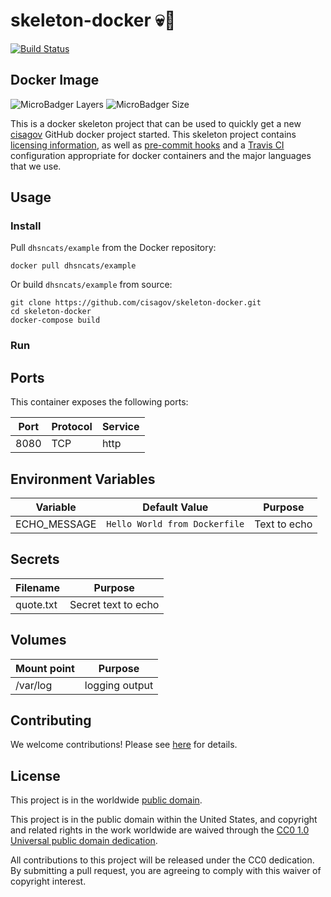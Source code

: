 # skeleton-docker 💀🐳 #

[![Build Status](https://travis-ci.com/cisagov/skeleton-docker.svg?branch=develop)](https://travis-ci.com/cisagov/skeleton-docker)

## Docker Image ##

![MicroBadger Layers](https://img.shields.io/microbadger/layers/dhsncats/example.svg)
![MicroBadger Size](https://img.shields.io/microbadger/image-size/dhsncats/example.svg)

This is a docker skeleton project that can be used to quickly get a
new [cisagov](https://github.com/cisagov) GitHub docker project started.
This skeleton project contains [licensing information](LICENSE.md), as
well as [pre-commit hooks](https://pre-commit.com) and a [Travis
CI](https://travis-ci.com) configuration appropriate for docker
containers and the major languages that we use.

## Usage ##

### Install ###

Pull `dhsncats/example` from the Docker repository:

    docker pull dhsncats/example

Or build `dhsncats/example` from source:

    git clone https://github.com/cisagov/skeleton-docker.git
    cd skeleton-docker
    docker-compose build

### Run ###

## Ports ##

This container exposes the following ports:

| Port  | Protocol | Service  |
|-------|----------|----------|
| 8080  | TCP      | http     |

## Environment Variables ##

| Variable      | Default Value                 | Purpose      |
|---------------|-------------------------------|--------------|
| ECHO_MESSAGE  | `Hello World from Dockerfile` | Text to echo |

## Secrets ##

| Filename      | Purpose              |
|---------------|----------------------|
| quote.txt     | Secret text to echo  |

## Volumes ##

| Mount point | Purpose        |
|-------------|----------------|
| /var/log    | logging output |

## Contributing ##

We welcome contributions!  Please see [here](CONTRIBUTING.md) for
details.

## License ##

This project is in the worldwide [public domain](LICENSE.md).

This project is in the public domain within the United States, and
copyright and related rights in the work worldwide are waived through
the [CC0 1.0 Universal public domain
dedication](https://creativecommons.org/publicdomain/zero/1.0/).

All contributions to this project will be released under the CC0
dedication. By submitting a pull request, you are agreeing to comply
with this waiver of copyright interest.

